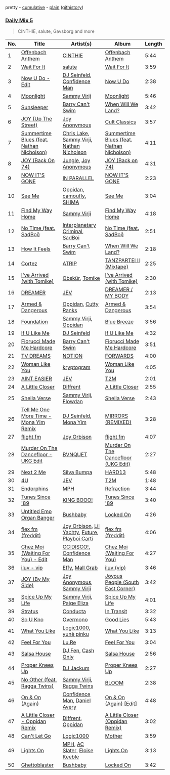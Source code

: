 pretty - [cumulative](/playlists/cumulative/Daily%20Mix%205.md) - [plain](/playlists/plain/37i9dQZF1E36TO0q54WsJv) ([githistory](https://github.githistory.xyz/vitokorn/spotify-playlist-archive/blob/master/playlists/plain/37i9dQZF1E36TO0q54WsJv))
### [Daily Mix 5](https://open.spotify.com/playlist/37i9dQZF1E36TO0q54WsJv)

> CINTHIE, salute, Gavsborg and more

| No. | Title | Artist(s) | Album | Length |
|---|---|---|---|---|
| 1 | [Offenbach Anthem](https://open.spotify.com/track/64HEmeFcnMSiBMLbfah3yx) | [CINTHIE](https://open.spotify.com/artist/764H8zG8sTf5FPHWHW5bvh) | [Offenbach Anthem](https://open.spotify.com/album/1QmqhZWQqGiwAkpQ40gYyN) | 5:44 |
| 2 | [Wait For It](https://open.spotify.com/track/6YjVrP2g7gJYh3aXkgnspC) | [salute](https://open.spotify.com/artist/1np8xozf7ATJZDi9JX8Dx5) | [Wait For It](https://open.spotify.com/album/5OeFKQvrsk29Fpt0mYwgRh) | 3:59 |
| 3 | [Now U Do - Edit](https://open.spotify.com/track/0fK4NmIDXetjIiZ2Oxz2tF) | [DJ Seinfeld](https://open.spotify.com/artist/37YzpfBeFju8QRZ3g0Ha1Q), [Confidence Man](https://open.spotify.com/artist/0RwXnFrEoI8tltFvYpJgP6) | [Now U Do](https://open.spotify.com/album/7k7TUZNKlDHu5MfSSCX8rR) | 2:38 |
| 4 | [Moonlight](https://open.spotify.com/track/3gVks4tc3TzqQYdDCPj7f2) | [Sammy Virji](https://open.spotify.com/artist/1GuqTQbuixFHD6eBkFwVcb) | [Moonlight](https://open.spotify.com/album/4UPgkPHybekr5XezWaG8fE) | 5:46 |
| 5 | [Sunsleeper](https://open.spotify.com/track/35lxsi9U65JKT03Voj2Dl5) | [Barry Can't Swim](https://open.spotify.com/artist/0vTVU0KH0CVzijsoKGsTPl) | [When Will We Land?](https://open.spotify.com/album/5LASDBDtLLEt3QqVtgOoaM) | 3:42 |
| 6 | [JOY (Up The Street)](https://open.spotify.com/track/1d9NF9D6HgLWvGQyPrYE98) | [Joy Anonymous](https://open.spotify.com/artist/3pK4EcflBpG1Kpmjk5LK2R) | [Cult Classics](https://open.spotify.com/album/3mnKHGcVhqsdZP1IeyLbS6) | 3:57 |
| 7 | [Summertime Blues (feat. Nathan Nicholson)](https://open.spotify.com/track/6q36Cqt2d3O5jqrQR9uXCp) | [Chris Lake](https://open.spotify.com/artist/5Igpc9iLZ3YGtKeYfSrrOE), [Sammy Virji](https://open.spotify.com/artist/1GuqTQbuixFHD6eBkFwVcb), [Nathan Nicholson](https://open.spotify.com/artist/4q8SjmBr5X7DUmVvrnNrsd) | [Summertime Blues (feat. Nathan Nicholson)](https://open.spotify.com/album/7ddG8bsJLWEgVNONjhnT8z) | 4:11 |
| 8 | [JOY (Back On 74)](https://open.spotify.com/track/0K2PQziTagDXHiCFPqoE82) | [Jungle](https://open.spotify.com/artist/59oA5WbbQvomJz2BuRG071), [Joy Anonymous](https://open.spotify.com/artist/3pK4EcflBpG1Kpmjk5LK2R) | [JOY (Back on 74)](https://open.spotify.com/album/4HYWB8dT9bJHIZnVLU2D6z) | 4:31 |
| 9 | [NOW IT'S GONE](https://open.spotify.com/track/5v5yF1qIhHD1ptZoN8dxv7) | [IN PARALLEL](https://open.spotify.com/artist/6xaiGRpXAB9JdoSy3gzw4H) | [NOW IT'S GONE](https://open.spotify.com/album/3OgPt2ujG9tWWoltAU4lbo) | 2:23 |
| 10 | [See Me](https://open.spotify.com/track/2VXRVqJ02WMnUlxTvwdtoz) | [Oppidan](https://open.spotify.com/artist/338p7qzZTDJSHJzSjIZMFK), [camoufly](https://open.spotify.com/artist/6ZmJg6NCjGmRgC2GEI86pQ), [SHIMA](https://open.spotify.com/artist/5DIqscCDlSKeas54ucF9SI) | [See Me](https://open.spotify.com/album/7AfLC7I27rL70s7HFOmX3O) | 3:04 |
| 11 | [Find My Way Home](https://open.spotify.com/track/1yIi7qRdybE4yY1V0YdOKG) | [Sammy Virji](https://open.spotify.com/artist/1GuqTQbuixFHD6eBkFwVcb) | [Find My Way Home](https://open.spotify.com/album/6v9a58ojj3EBjHg4gfDNZY) | 4:18 |
| 12 | [No Time (feat. SadBoi)](https://open.spotify.com/track/4NOoZeetavZyquNLaGyxXC) | [Interplanetary Criminal](https://open.spotify.com/artist/6uJ51uV5rYzu1MJkC4CceI), [SadBoi](https://open.spotify.com/artist/7kpAW7boBJFRFCMydZpjUd) | [No Time (feat. SadBoi)](https://open.spotify.com/album/5K0QqzOKeqI504SN4wMAIe) | 2:51 |
| 13 | [How It Feels](https://open.spotify.com/track/3NZz7DWeVQesSOn6mO39F7) | [Barry Can't Swim](https://open.spotify.com/artist/0vTVU0KH0CVzijsoKGsTPl) | [When Will We Land?](https://open.spotify.com/album/5LASDBDtLLEt3QqVtgOoaM) | 2:18 |
| 14 | [Cortez](https://open.spotify.com/track/1c6DWtPLIo2MyFika9YWQS) | [ATRIP](https://open.spotify.com/artist/4fu0Er7pG6kZZa7Awf3NMI) | [TANZPARTEI II (Mixtape)](https://open.spotify.com/album/6lvniwPO6u3mkNTN3tSQcR) | 2:25 |
| 15 | [I've Arrived (with Tomike)](https://open.spotify.com/track/2EPbupudXMt2oYC3iyl31o) | [Obskür](https://open.spotify.com/artist/29MTNlaVntQaQiDyj8KGwx), [Tomike](https://open.spotify.com/artist/1kETB3sIaKJ2uuC9xb6eCI) | [I've Arrived (with Tomike)](https://open.spotify.com/album/2W1UzcHNaKiSHpbAgMnWZM) | 2:30 |
| 16 | [DREAMER](https://open.spotify.com/track/7aGcgv4G1upG0XK6nHC5rF) | [JEV](https://open.spotify.com/artist/6StZbL9v3UpuaMwIoq8fyW) | [DREAMER / MY BODY](https://open.spotify.com/album/4T5287ugMNGz0F83VjcqSv) | 2:13 |
| 17 | [Armed & Dangerous](https://open.spotify.com/track/4qJzVJ3QzvYq6PrahkUlAI) | [Oppidan](https://open.spotify.com/artist/338p7qzZTDJSHJzSjIZMFK), [Cutty Ranks](https://open.spotify.com/artist/4qDGDPGMIJuIvPfUGe0Ngg) | [Armed & Dangerous](https://open.spotify.com/album/5DmUFrxehvHSJbs2owHONM) | 3:54 |
| 18 | [Foundation](https://open.spotify.com/track/5RWVwqbnqaddD5832YgTtr) | [Sammy Virji](https://open.spotify.com/artist/1GuqTQbuixFHD6eBkFwVcb), [Oppidan](https://open.spotify.com/artist/338p7qzZTDJSHJzSjIZMFK) | [Blue Breeze](https://open.spotify.com/album/6V0vITSPGYans9CoyHkkVi) | 3:56 |
| 19 | [If U Like Me](https://open.spotify.com/track/13i8sL8u6V0va1yCcJ9WNh) | [DJ Seinfeld](https://open.spotify.com/artist/37YzpfBeFju8QRZ3g0Ha1Q) | [If U Like Me](https://open.spotify.com/album/11Y3XFv7iAvRHTzOfQodBm) | 4:32 |
| 20 | [Fiorucci Made Me Hardcore](https://open.spotify.com/track/4SXZvIjujIcmMtWbjnSwZT) | [Barry Can't Swim](https://open.spotify.com/artist/0vTVU0KH0CVzijsoKGsTPl) | [Fiorucci Made Me Hardcore](https://open.spotify.com/album/1pidRw3j1dO2bHEWDCR0ep) | 3:51 |
| 21 | [TV DREAMS](https://open.spotify.com/track/105p1i2zBK2OKjVBqX4fWO) | [NOTION](https://open.spotify.com/artist/1uRVM0wBdtyEuU582EeKJM) | [FORWARDS](https://open.spotify.com/album/4jODo10Bdrr47NGz6PvGf4) | 4:00 |
| 22 | [Woman Like You](https://open.spotify.com/track/0Tby0PFN8E8I8pg0oxeapb) | [kryptogram](https://open.spotify.com/artist/184mGxeseZkY2w05Nr4Tui) | [Woman Like You](https://open.spotify.com/album/3thcwDUKvwi5ghc2KZbkkv) | 4:05 |
| 23 | [AINT EASIER](https://open.spotify.com/track/1cc8vREAjTH1FhvLxfHEHe) | [JEV](https://open.spotify.com/artist/6StZbL9v3UpuaMwIoq8fyW) | [T2M](https://open.spotify.com/album/7oohFOEfrZ6ZHcZO3pS988) | 2:01 |
| 24 | [A Little Closer](https://open.spotify.com/track/2wCgQVCF0jhDWiNTFjti7b) | [Diffrent](https://open.spotify.com/artist/7mycnkT3eOskxxGbN9skkV) | [A Little Closer](https://open.spotify.com/album/3r1gVvQUJx4W0kOj7yRjrU) | 2:55 |
| 25 | [Shella Verse](https://open.spotify.com/track/2aoWvGMW6W40WelevwsOUx) | [Sammy Virji](https://open.spotify.com/artist/1GuqTQbuixFHD6eBkFwVcb), [Flowdan](https://open.spotify.com/artist/07CimrZi5vs9iEao47TNQ4) | [Shella Verse](https://open.spotify.com/album/4BitmFpa4h4GaGNvtnsQw3) | 2:43 |
| 26 | [Tell Me One More Time - Mona Yim Remix](https://open.spotify.com/track/6eHm8kpxPwQfYhaZ6FbVvY) | [DJ Seinfeld](https://open.spotify.com/artist/37YzpfBeFju8QRZ3g0Ha1Q), [Mona Yim](https://open.spotify.com/artist/48tTb8jCGVZ0XFqwovqFmv) | [MIRRORS (REMIXED)](https://open.spotify.com/album/3vd7dqateXRTskHSU2CT0v) | 3:28 |
| 27 | [flight fm](https://open.spotify.com/track/4Wrd7TpAgRmlUtcbpJCW3T) | [Joy Orbison](https://open.spotify.com/artist/0aIpJqqTLf683ojWREc5lg) | [flight fm](https://open.spotify.com/album/7z6MsabW7ZDqtcgmV9fZrv) | 4:07 |
| 28 | [Murder On The Dancefloor - UKG Edit](https://open.spotify.com/track/3c0dxt6Bhi661Ake99aFkP) | [BVNQUET](https://open.spotify.com/artist/3kS6ce97k6g4h7V1OdlMxv) | [Murder On The Dancefloor (UKG Edit)](https://open.spotify.com/album/5AyzYIbCgWe9LOKcLq5PWj) | 2:27 |
| 29 | [Next 2 Me](https://open.spotify.com/track/3esNLJoUlJFYDJz0hBNx3Y) | [Silva Bumpa](https://open.spotify.com/artist/2dPLkqesvPXpIlP65JoLrf) | [HARD13](https://open.spotify.com/album/6nasHyKae6SR3ulEXjfn8V) | 5:48 |
| 30 | [4U](https://open.spotify.com/track/5SJ7rL8NCHgW4sWV3KpG5Q) | [JEV](https://open.spotify.com/artist/6StZbL9v3UpuaMwIoq8fyW) | [T2M](https://open.spotify.com/album/7oohFOEfrZ6ZHcZO3pS988) | 1:48 |
| 31 | [Endorphins](https://open.spotify.com/track/2SbOCHgR5Vxg8NYvrdQ2Sk) | [MPH](https://open.spotify.com/artist/62SCu33InHVq97VaWw3eof) | [Refraction](https://open.spotify.com/album/2R2BtdlMg4A44CzaQdmFfa) | 3:44 |
| 32 | [Tunes Since '89](https://open.spotify.com/track/2Xzgc9BFT2oONrZcD4EW1Y) | [KING BOOO!](https://open.spotify.com/artist/4Qazcx4lvMEqKhOspj4Mb9) | [Tunes Since '89](https://open.spotify.com/album/0AsDiRYtn1RhcM2ahzg8La) | 3:40 |
| 33 | [Untitled Emo Organ Banger](https://open.spotify.com/track/7LQCeQO4w0xi0n7zS0OJv3) | [Bushbaby](https://open.spotify.com/artist/6YYg4TQoF8cp50IuM2vU4C) | [Locked On](https://open.spotify.com/album/5APEg6tK8STLOsE1DnZKhP) | 4:26 |
| 34 | [flex fm (freddit)](https://open.spotify.com/track/7qpZh0yIXeZzXZk3mE6Fj9) | [Joy Orbison](https://open.spotify.com/artist/0aIpJqqTLf683ojWREc5lg), [Lil Yachty](https://open.spotify.com/artist/6icQOAFXDZKsumw3YXyusw), [Future](https://open.spotify.com/artist/1RyvyyTE3xzB2ZywiAwp0i), [Playboi Carti](https://open.spotify.com/artist/699OTQXzgjhIYAHMy9RyPD) | [flex fm (freddit)](https://open.spotify.com/album/7GzNHtb9w0K7sEjsKj8jmT) | 4:06 |
| 35 | [Chez Moi (Waiting For You) - Edit](https://open.spotify.com/track/1VwmC2Sw9b9EztWkRvC07M) | [CC:DISCO!](https://open.spotify.com/artist/37fxVoFAMzet5CiiDg7SL7), [Confidence Man](https://open.spotify.com/artist/0RwXnFrEoI8tltFvYpJgP6) | [Chez Moi (Waiting For You)](https://open.spotify.com/album/5HwZIHl2vkaEGzuvNorz84) | 4:27 |
| 36 | [iluv - vip](https://open.spotify.com/track/5EK0NIxl44MbInwNNOZCNP) | [Effy](https://open.spotify.com/artist/19SX00qkAvpVQroAka9GI0), [Mall Grab](https://open.spotify.com/artist/7yF6JnFPDzgml2Ytkyl5D7) | [iluv (vip)](https://open.spotify.com/album/2MKrr0RMsAUuDfMkHK2ZL2) | 3:46 |
| 37 | [JOY (By My Side)](https://open.spotify.com/track/1hAEKyI2wcqyVvKhO9m5Ou) | [Joy Anonymous](https://open.spotify.com/artist/3pK4EcflBpG1Kpmjk5LK2R), [Sammy Virji](https://open.spotify.com/artist/1GuqTQbuixFHD6eBkFwVcb) | [Joyous People (South East Corner)](https://open.spotify.com/album/4IozdS021KNnLFZse14reT) | 3:42 |
| 38 | [Spice Up My Life](https://open.spotify.com/track/3A7b8nzz8u3Lll9wUyEwPe) | [Sammy Virji](https://open.spotify.com/artist/1GuqTQbuixFHD6eBkFwVcb), [Paige Eliza](https://open.spotify.com/artist/6zwVg9raWBJhhCpd8Etrey) | [Spice Up My Life](https://open.spotify.com/album/01Jt1V19gcHf61oveo8RZV) | 4:01 |
| 39 | [Stratus](https://open.spotify.com/track/6Z0T5d90QWQdUUE0p1XMci) | [Conducta](https://open.spotify.com/artist/1lMcg4Y7nW5hHgIVsN9Shn) | [In Transit](https://open.spotify.com/album/4FE29FlcDG9ApOsP7ABh5u) | 3:32 |
| 40 | [So U Kno](https://open.spotify.com/track/1YGxSgWIWqxKuLLocPVxhC) | [Overmono](https://open.spotify.com/artist/01PnN11ovfen6xUOHfNpn3) | [Good Lies](https://open.spotify.com/album/7m2yEFYxnjmEyq7IXa9sXp) | 5:43 |
| 41 | [What You Like](https://open.spotify.com/track/0h6ENY9kDXxfbbfnX3onPR) | [Logic1000](https://open.spotify.com/artist/2EFsfh1zewsSWhDINv7j1I), [yunè pinku](https://open.spotify.com/artist/2sY4BbYrbvNVgsNzo6HddD) | [What You Like](https://open.spotify.com/album/5QOziDmjbHnDqZTUgajTub) | 3:13 |
| 42 | [Feel For You](https://open.spotify.com/track/29wVUihIxItjkYzcYQQrC7) | [Lu.Re](https://open.spotify.com/artist/4lbpVz8PpHRQaZC6vqO0EN) | [Feel For You](https://open.spotify.com/album/7gFSrb5aYaysk0Bies69O9) | 3:04 |
| 43 | [Salsa House](https://open.spotify.com/track/7bC24lgrfVn5fM0LNUpOdQ) | [DJ Fen](https://open.spotify.com/artist/6Dwx2dmtclXabak07QsFF8), [Cash Only](https://open.spotify.com/artist/3YCvK0FOrGJifQmDc12PVE) | [Salsa House](https://open.spotify.com/album/5c9jC9uINDoZpYVD2haXux) | 2:56 |
| 44 | [Proper Knees Up](https://open.spotify.com/track/3fDXpIBCE28wIboc1aZGRv) | [DJ Jackum](https://open.spotify.com/artist/0d44JahSUHqjM6UTn1y8IX) | [Proper Knees Up](https://open.spotify.com/album/6Nsspk1RJdYSpTqYvaoNU5) | 2:27 |
| 45 | [No Other (feat. Ragga Twins)](https://open.spotify.com/track/7kpsm0FNPyRtpoyAH8n3Hx) | [Sammy Virji](https://open.spotify.com/artist/1GuqTQbuixFHD6eBkFwVcb), [Ragga Twins](https://open.spotify.com/artist/41vebFiEyxaRwT7rNmRLpq) | [BLOOM](https://open.spotify.com/album/1EOFf1iDuHW3wVwf3lE2il) | 2:38 |
| 46 | [On & On (Again)](https://open.spotify.com/track/7Mno6NjdI9b71hBLCmZomi) | [Confidence Man](https://open.spotify.com/artist/0RwXnFrEoI8tltFvYpJgP6), [Daniel Avery](https://open.spotify.com/artist/1EULJuDFWpZ9xg4YwtUGGt) | [On & On (Again) [Edit]](https://open.spotify.com/album/6icyrehEsAbRwrnVPvGn5u) | 4:48 |
| 47 | [A Little Closer - Oppidan Remix](https://open.spotify.com/track/2B700PMxvSrrzlSTURPzag) | [Diffrent](https://open.spotify.com/artist/7mycnkT3eOskxxGbN9skkV), [Oppidan](https://open.spotify.com/artist/338p7qzZTDJSHJzSjIZMFK) | [A Little Closer (Oppidan Remix)](https://open.spotify.com/album/39uwE626Jtfpte7ss1nk7o) | 3:02 |
| 48 | [Can't Let Go](https://open.spotify.com/track/2WpiqjVC1CP89KVQfxOfol) | [Logic1000](https://open.spotify.com/artist/2EFsfh1zewsSWhDINv7j1I) | [Mother](https://open.spotify.com/album/2PMAHlFSIxrf1i42NPA83I) | 3:59 |
| 49 | [Lights On](https://open.spotify.com/track/6D5a5CV8ARtijH5pLUKEuK) | [MPH](https://open.spotify.com/artist/62SCu33InHVq97VaWw3eof), [AC Slater](https://open.spotify.com/artist/6EqFMCnVGBRNmwPlk2f3Uc), [Eloise Keeble](https://open.spotify.com/artist/7mOEFI30ETW9l7SFMpXoH9) | [Lights On](https://open.spotify.com/album/3FjIckpnCLd0sfOb6GQ4fD) | 3:13 |
| 50 | [Ghettoblaster](https://open.spotify.com/track/2M5LhHBQnM28tQYWVvy0ru) | [Bushbaby](https://open.spotify.com/artist/6YYg4TQoF8cp50IuM2vU4C) | [Locked On](https://open.spotify.com/album/5APEg6tK8STLOsE1DnZKhP) | 3:42 |